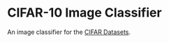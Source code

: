 # CIFAR-10 Image Classifier

An image classifier for the [CIFAR Datasets](https://www.cs.toronto.edu/~kriz/cifar.html).

